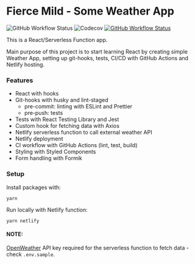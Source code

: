 # Fierce Mild - Some Weather App

![GitHub Workflow Status](https://img.shields.io/github/workflow/status/harluss/weather-react-app/CI?logo=GitHub)
![Codecov](https://img.shields.io/codecov/c/github/harluss/weather-react-app?logo=Codecov)
[![GitHub Workflow Status](https://api.netlify.com/api/v1/badges/4eaf7a51-63bc-475d-a8d3-b00726d7df6d/deploy-status)](https://app.netlify.com/sites/fiercemild/deploys)

This is a React/Serverless Function app.

Main purpose of this project is to start learning React by creating simple Weather App, setting up git-hooks, tests, CI/CD with GitHub Actions and Netlify hosting.

### Features

- React with hooks
- Git-hooks with husky and lint-staged
  - pre-commit: linting with ESLint and Prettier
  - pre-push: tests
- Tests with React Testing Library and Jest
- Custom hook for fetching data with Axios
- Netlify serverless function to call external weather API
- Netlify deployment
- CI workflow with GitHub Actions (lint, test, build)
- Styling with Styled Components
- Form handling with Formik

### Setup

Install packages with:

```
yarn
```

Run locally with Netlify function:

```
yarn netlify
```

#### NOTE:

[OpenWeather](https://openweathermap.org/api) API key required for the serverless function to fetch data - check `.env.sample`.
